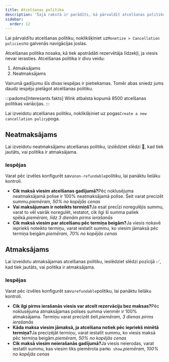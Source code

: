 ```yaml
---
title: Atcelšanas politika
description: 'Šajā rakstā ir parādīts, kā pārvaldīt atcelšanas politiku pakalpojumā Wink.'
sidebar:
  order: 12
---
```

Lai pārvaldītu atcelšanas politiku, noklikšķiniet uz`Monetize > Cancellation policies`no galvenās navigācijas joslas.

Atcelšanas politika nosaka, kā tiek apstrādāti rezervētāja līdzekļi, ja viesis nevar ierasties. Atcelšanas politika ir divu veidu:

1. Atmaksājams
2. Neatmaksājams

Vairumā gadījumu šīs divas iespējas ir pietiekamas. Tomēr abas sniedz jums daudz iespēju pielāgot atcelšanas politiku.

:::padoms\[Interesants fakts]
Wink atbalsta kopumā 8500 atcelšanas politikas variācijas.
:::

Lai izveidotu atcelšanas politiku, noklikšķiniet uz pogas`Create a new cancellation policy`poga.

## Neatmaksājams

Lai izveidotu neatmaksājamu atcelšanas politiku, izslēdziet slēdzi 🛑, kad tiek jautāts, vai politika ir atmaksājama.

### Iespējas

Varat pēc izvēles konfigurēt savu`non-refundable`politiku, lai panāktu lielāku kontroli.

* **Cik maksā viesim atcelšanas gadījumā?**&#x50;ēc noklusējuma neatmaksājamā polise ir 100% neatmaksājamā polise. Šeit varat precizēt summu.*piemēram, 50% no kopējās cenas*
* **Vai maksājumam ir noteikts termiņš?**&#x4A;a esat precīzi noregulējis summu, varat to vēl vairāk noregulēt, iestatot, cik ilgi šī summa paliek spēkā.*piemēram, līdz 3 dienām pirms ierašanās*
* **Cik maksā viesim par atcelšanu pēc termiņa beigām?**&#x4A;a viesis nokavē iepriekš noteikto termiņu, varat iestatīt summu, ko viesim jāmaksā pēc termiņa beigām.*piemēram, 70% no kopējās cenas*

## Atmaksājams

Lai izveidotu atmaksājamas atcelšanas politiku, ieslēdziet slēdzi pozīcijā ✅, kad tiek jautāts, vai politika ir atmaksājama.

### Iespējas

Varat pēc izvēles konfigurēt savu`refundable`politiku, lai panāktu lielāku kontroli.

* **Cik ilgi pirms ierašanās viesis var atcelt rezervāciju bez maksas?**&#x50;ēc noklusējuma atmaksājamas polises summa vienmēr ir 100% atmaksājama. Termiņu varat precizēt šeit.*piemēram, 3 dienas pirms ierašanās*
* **Kāda maksa viesim jāmaksā, ja atcelšana notiek pēc iepriekš minētā termiņa?**&#x4A;a precizējāt termiņu, varat iestatīt summu, ko viesis maksā pēc termiņa beigām.*piemēram, 50% no kopējās cenas*
* **Cik maksā viesim neierašanās gadījumā?**&#x4A;a viesis neierodas, varat iestatīt summu, kas viesim tiks piemērota par`No show`.*piemēram, 100% no kopējās cenas*

